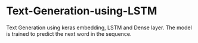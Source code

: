 # Text-Generation-using-LSTM
Text Generation using keras embedding, LSTM and Dense layer. The model is trained to predict the next word in the sequence.

